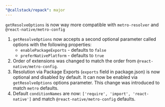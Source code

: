 ```yaml
---
"@callstack/repack": major
---
```


`getResolveOptions` is now way more compatible with `metro-resolver` and `@react-native/metro-config`

1. `getResolveOptions` now accepts a second optional parameter called options with the following properties:
   - `enablePackageExports` - defaults to `false`
   - `preferNativePlatform` - defaults to `true`
2. Order of extensions was changed to match the order from `@react-native/metro-config`.
3. Resolution via Package Exports (`exports` field in package.json) is now optional and disabled by default.
   It can now be enabled via `getResolveOptions` options parameter. This change was introduced to match `metro` defaults.
4. Default `conditionNames` are now: `['require', 'import', 'react-native']` and match `@react-native/metro-config` defaults.
